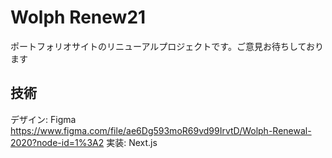# Wolph Renew21

ポートフォリオサイトのリニューアルプロジェクトです。ご意見お待ちしております

## 技術

デザイン: Figma
https://www.figma.com/file/ae6Dg593moR69vd99IrvtD/Wolph-Renewal-2020?node-id=1%3A2
実装: Next.js
